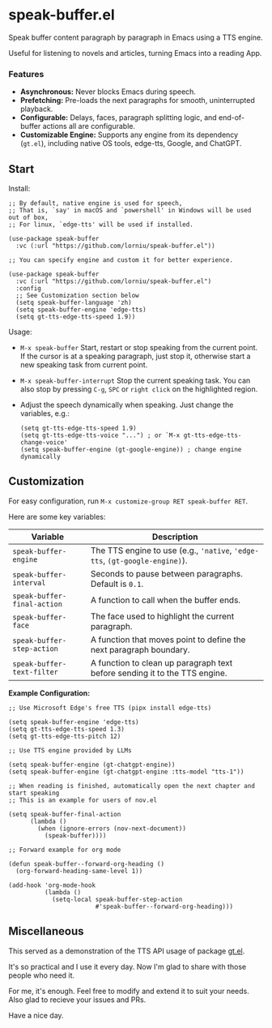 # speak-buffer.el

Speak buffer content paragraph by paragraph in Emacs using a TTS engine.

Useful for listening to novels and articles, turning Emacs into a reading App.

### Features

*   **Asynchronous:** Never blocks Emacs during speech.
*   **Prefetching:** Pre-loads the next paragraphs for smooth, uninterrupted playback.
*   **Configurable:** Delays, faces, paragraph splitting logic, and end-of-buffer actions all are configurable.
*   **Customizable Engine:** Supports any engine from its dependency (`gt.el`), including native OS tools, edge-tts, Google, and ChatGPT.

## Start

Install:
```emacs-lisp
;; By default, native engine is used for speech,
;; That is, `say' in macOS and `powershell' in Windows will be used out of box,
;; For linux, `edge-tts' will be used if installed.

(use-package speak-buffer
  :vc (:url "https://github.com/lorniu/speak-buffer.el"))

;; You can specify engine and custom it for better experience.

(use-package speak-buffer
  :vc (:url "https://github.com/lorniu/speak-buffer.el")
  :config
  ;; See Customization section below
  (setq speak-buffer-language 'zh)
  (setq speak-buffer-engine 'edge-tts)
  (setq gt-tts-edge-tts-speed 1.9))
```

Usage:
*   `M-x speak-buffer`
    Start, restart or stop speaking from the current point. If the cursor is at a speaking paragraph, just stop it, otherwise start a new speaking task from current point.

*   `M-x speak-buffer-interrupt`
    Stop the current speaking task. You can also stop by pressing `C-g`, `SPC` or `right click` on the highlighted region.

*   Adjust the speech dynamically when speaking. Just change the variables, e.g.:
    ```emacs-lisp
    (setq gt-tts-edge-tts-speed 1.9)
    (setq gt-tts-edge-tts-voice "...") ; or `M-x gt-tts-edge-tts-change-voice'
    (setq speak-buffer-engine (gt-google-engine)) ; change engine dynamically
    ```

## Customization

For easy configuration, run `M-x customize-group RET speak-buffer RET`.

Here are some key variables:

| Variable                    | Description                                                                     |
| --------------------------- | ------------------------------------------------------------------------------- |
| `speak-buffer-engine`       | The TTS engine to use (e.g., `'native`, `'edge-tts`, `(gt-google-engine)`).      |
| `speak-buffer-interval`     | Seconds to pause between paragraphs. Default is `0.1`.                          |
| `speak-buffer-final-action` | A function to call when the buffer ends.                                        |
| `speak-buffer-face`         | The face used to highlight the current paragraph.                               |
| `speak-buffer-step-action`  | A function that moves point to define the next paragraph boundary.              |
| `speak-buffer-text-filter`  | A function to clean up paragraph text before sending it to the TTS engine.      |

**Example Configuration:**
```emacs-lisp
;; Use Microsoft Edge's free TTS (pipx install edge-tts)

(setq speak-buffer-engine 'edge-tts)
(setq gt-tts-edge-tts-speed 1.3)
(setq gt-tts-edge-tts-pitch 12)

;; Use TTS engine provided by LLMs

(setq speak-buffer-engine (gt-chatgpt-engine))
(setq speak-buffer-engine (gt-chatgpt-engine :tts-model "tts-1"))

;; When reading is finished, automatically open the next chapter and start speaking
;; This is an example for users of nov.el

(setq speak-buffer-final-action
      (lambda ()
        (when (ignore-errors (nov-next-document))
          (speak-buffer))))

;; Forward example for org mode

(defun speak-buffer--forward-org-heading ()
  (org-forward-heading-same-level 1))

(add-hook 'org-mode-hook
          (lambda ()
            (setq-local speak-buffer-step-action
                        #'speak-buffer--forward-org-heading)))
```

## Miscellaneous

This served as a demonstration of the TTS API usage of package
[gt.el](https://github.com/lorniu/gt.el).

It's so practical and I use it every day. Now I'm glad to share with those people who need it.

For me, it's enough. Feel free to modify and extend it to suit your needs. Also glad to recieve your issues and PRs.

Have a nice day.
